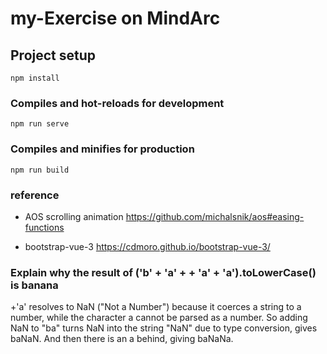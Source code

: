 # my-Exercise on MindArc

## Project setup
```
npm install
```

### Compiles and hot-reloads for development
```
npm run serve
```

### Compiles and minifies for production
```
npm run build
```

### reference
* AOS scrolling animation 
https://github.com/michalsnik/aos#easing-functions

* bootstrap-vue-3
https://cdmoro.github.io/bootstrap-vue-3/




### Explain why the result of ('b' + 'a' + + 'a' + 'a').toLowerCase() is banana
+'a' resolves to NaN ("Not a Number") because it coerces a string to a number, while the character a cannot be parsed as a number.
So adding NaN to "ba" turns NaN into the string "NaN" due to type conversion, gives baNaN. And then there is an a behind, giving baNaNa.






